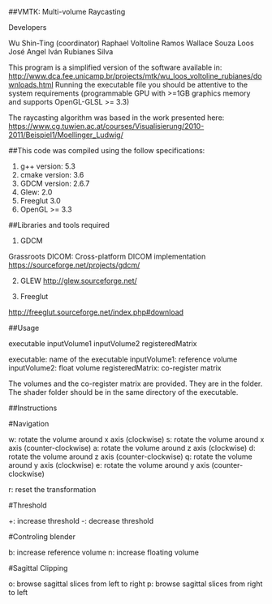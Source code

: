 ##VMTK: Multi-volume Raycasting

Developers

  Wu Shin-Ting (coordinator)
  Raphael Voltoline Ramos
  Wallace Souza Loos
  José Angel Iván Rubianes Silva

This program is a simplified version of the software 
available in: http://www.dca.fee.unicamp.br/projects/mtk/wu_loos_voltoline_rubianes/downloads.html
Running the executable file you should be attentive to the system requirements (programmable GPU with >=1GB graphics memory and supports OpenGL-GLSL >= 3.3)	

The raycasting algorithm was based in the work presented here: https://www.cg.tuwien.ac.at/courses/Visualisierung/2010-2011/Beispiel1/Moellinger_Ludwig/

##This code was compiled using the follow specifications:

1) g++ version: 5.3
2) cmake version: 3.6
3) GDCM version: 2.6.7
4) Glew: 2.0
5) Freeglut 3.0
6) OpenGL >= 3.3

##Libraries and tools required

1) GDCM

Grassroots DICOM: Cross-platform DICOM implementation
https://sourceforge.net/projects/gdcm/

2) GLEW
http://glew.sourceforge.net/

3) Freeglut

http://freeglut.sourceforge.net/index.php#download

##Usage

executable inputVolume1  inputVolume2 registeredMatrix

executable: name of the executable
inputVolume1: reference volume
inputVolume2: float volume
registeredMatrix: co-register matrix

The volumes and the co-register matrix are provided. 
They are in the folder. The shader folder should be in the same directory of the executable.

##Instructions

#Navigation

w: rotate the volume around x axis (clockwise)
s: rotate the volume around x axis (counter-clockwise)
a: rotate the volume around z axis (clockwise)
d: rotate the volume around z axis (counter-clockwise)
q: rotate the volume around y axis (clockwise)
e: rotate the volume around y axis (counter-clockwise)

r: reset the transformation

#Threshold

+: increase threshold
-: decrease threshold

#Controling blender

b: increase reference volume
n: increase floating volume

#Sagittal Clipping

o: browse sagittal slices from left to right
p: browse sagittal slices from right to left

